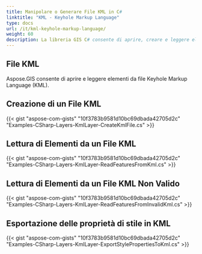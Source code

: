 ```yaml
---
title: Manipolare o Generare File KML in C#
linktitle: "KML - Keyhole Markup Language"
type: docs
url: /it/kml-keyhole-markup-language/
weight: 60
description: La libreria GIS C# consente di aprire, creare e leggere elementi da file Keyhole Markup Language (KML).
---
```


## **File KML**
Aspose.GIS consente di aprire e leggere elementi da file Keyhole Markup Language (KML).
## **Creazione di un File KML**
{{< gist "aspose-com-gists" "10f3783b9581d10bc69dbada42705d2c" "Examples-CSharp-Layers-KmlLayer-CreateKmlFile.cs" >}}
## **Lettura di Elementi da un File KML**
{{< gist "aspose-com-gists" "10f3783b9581d10bc69dbada42705d2c" "Examples-CSharp-Layers-KmlLayer-ReadFeaturesFromKml.cs" >}}
## **Lettura di Elementi da un File KML Non Valido**
{{< gist "aspose-com-gists" "10f3783b9581d10bc69dbada42705d2c" "Examples-CSharp-Layers-KmlLayer-ReadFeaturesFromInvalidKml.cs" >}}
## **Esportazione delle proprietà di stile in KML**
{{< gist "aspose-com-gists" "10f3783b9581d10bc69dbada42705d2c" "Examples-CSharp-Layers-KmlLayer-ExportStylePropertiesToKml.cs" >}}

